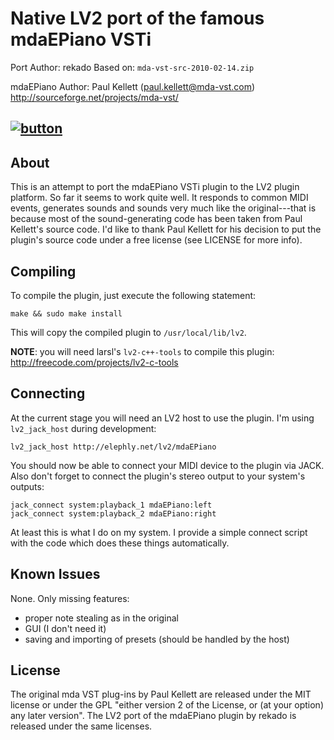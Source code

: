 # Native LV2 port of the famous mdaEPiano VSTi

Port
  Author: rekado
  Based on: `mda-vst-src-2010-02-14.zip`

mdaEPiano
  Author: Paul Kellett (paul.kellett@mda-vst.com)
          http://sourceforge.net/projects/mda-vst/

[![button](http://api.flattr.com/button/flattr-badge-large.png "Flattr this")](http://flattr.com/thing/72898/LV2-port-of-the-mda-E-Piano-VSTi)
----------------------

## About

This is an attempt to port the mdaEPiano VSTi plugin to the LV2 plugin
platform. So far it seems to work quite well. It responds to common MIDI
events, generates sounds and sounds very much like the original---that is
because most of the sound-generating code has been taken from Paul Kellett's
source code. I'd like to thank Paul Kellett for his decision to put the
plugin's source code under a free license (see LICENSE for more info).


## Compiling

To compile the plugin, just execute the following statement:

    make && sudo make install

This will copy the compiled plugin to `/usr/local/lib/lv2`.

**NOTE**: you will need larsl's `lv2-c++-tools` to compile this plugin: http://freecode.com/projects/lv2-c-tools


## Connecting

At the current stage you will need an LV2 host to use the plugin. I'm using
`lv2_jack_host` during development:

    lv2_jack_host http://elephly.net/lv2/mdaEPiano

You should now be able to connect your MIDI device to the plugin via JACK. Also
don't forget to connect the plugin's stereo output to your system's outputs:

    jack_connect system:playback_1 mdaEPiano:left
    jack_connect system:playback_2 mdaEPiano:right

At least this is what I do on my system. I provide a simple connect script with
the code which does these things automatically.


## Known Issues

None. Only missing features:

  - proper note stealing as in the original
  - GUI (I don't need it)
  - saving and importing of presets (should be handled by the host)


## License

The original mda VST plug-ins by Paul Kellett are released under the MIT
license or under the GPL "either version 2 of the License, or (at your option)
any later version". The LV2 port of the mdaEPiano plugin by rekado is released
under the same licenses.

